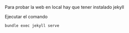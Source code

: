 Para probar la web en local hay que tener instalado jekyll

Ejecutar el comando

```
bundle exec jekyll serve
```

